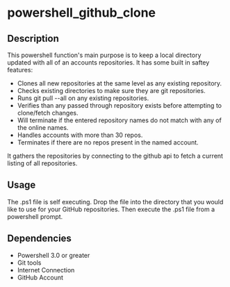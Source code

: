 # powershell_github_clone
## Description
This powershell function's main purpose is to keep a local directory updated with all of an accounts repositories.  It has some built in saftey features:

* Clones all new repositories at the same level as any existing repository.
* Checks existing directories to make sure they are git repositories.
* Runs git pull --all on any existing repositories.
* Verifies than any passed through repository exists before attempting to clone/fetch changes.
* Will terminate if the entered repository names do not match with any of the online names.
* Handles accounts with more than 30 repos.
* Terminates if there are no repos present in the named account.

It gathers the repositories by connecting to the github api to fetch a current listing of all repositories.

## Usage
The .ps1 file is self executing.  Drop the file into the directory that you would like to use for your GitHub repositories.  Then execute the .ps1 file from a powershell prompt.

## Dependencies

* Powershell 3.0 or greater
* Git tools
* Internet Connection
* GitHub Account